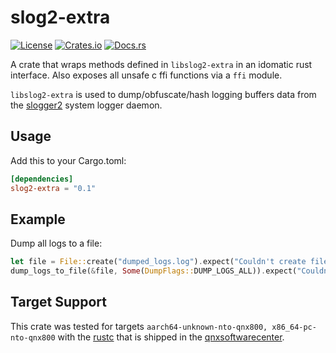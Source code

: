 # slog2-extra

[![License](https://img.shields.io/badge/license-MIT-blue.svg)](LICENSE)
[![Crates.io](https://img.shields.io/crates/v/slog2.svg)](https://crates.io/crates/slog2)
[![Docs.rs](https://docs.rs/slog2/badge.svg)](https://docs.rs/slog2)

A crate that wraps methods defined in `libslog2-extra` in an idomatic rust interface. Also exposes all unsafe c ffi functions via a `ffi` module.

`libslog2-extra` is used to dump/obfuscate/hash logging buffers data from the [slogger2](https://www.qnx.com/developers/docs/8.0/com.qnx.doc.neutrino.utilities/topic/s/slogger2.html) system logger daemon.

## Usage

Add this to your Cargo.toml:

```toml
[dependencies]
slog2-extra = "0.1"
```

## Example

Dump all logs to a file:

```rust 
let file = File::create("dumped_logs.log").expect("Couldn't create file");
dump_logs_to_file(&file, Some(DumpFlags::DUMP_LOGS_ALL)).expect("Couldn't dump logs to file");
```
## Target Support 

This crate was tested for targets `aarch64-unknown-nto-qnx800, x86_64-pc-nto-qnx800` with the [rustc](https://www.qnx.com/developers/docs/8.0/com.qnx.doc.neutrino.utilities/topic/r/rust-host.html) that is shipped in the [qnxsoftwarecenter](https://www.qnx.com/download/group.html?programid=29178). 
